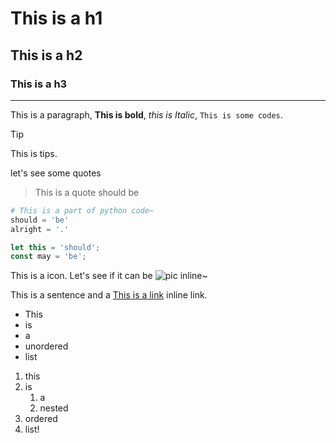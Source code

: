 # This is a h1

## This is a h2

### This is a h3

---

This is a paragraph, **This is bold**,
*this is Italic*, `This is some codes`.

> [!TIP]
> This is tips.

let's see some quotes
> This is a quote
> should be

```python
# This is a part of python code~
should = 'be'
alright = '.'
```

```javascript
let this = 'should';
const may = 'be';
```


This is a icon.
Let's see if it can be ![pic](favicon.ico) inline~

This is a sentence and a [This is a link](http://www.baidu.com) inline link.

- This
- is
- a
- unordered
- list

1. this
2. is
   1. a
   2. nested
3. ordered
4. list!
